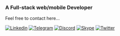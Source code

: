 <h3>A Full-stack web/mobile Developer</h3>

<p align="left">
Feel free to contact here... 
</p>

<div>

[![Linkedin](https://img.shields.io/badge/Portfolio-gray?style=flat&logo=appveyor)](https://stackrev.netlify.app/)
[![Telegram](https://img.shields.io/badge/-Telegram-000?style=flat&logo=Telegram&logoColor=white)](https://t.me/stackrev)
[![Discord](https://img.shields.io/badge/-Discord-white?style=flat&logo=Discord)](https://discord.com/users/stackrev#7119/)
[![Skype](https://img.shields.io/badge/-Skype-grey?style=flat&logo=Skype&logoColor=white)](https://join.skype.com/invite/aeCgHSLAVbCb)
[![Twitter](https://img.shields.io/badge/-Twitter-blue?style=flat&logo=Twitter&logoColor=white)](https://twitter.com/stackrev)

</div>
